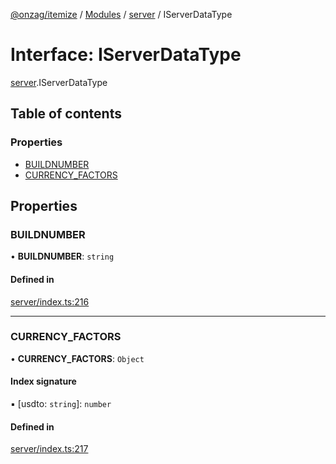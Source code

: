 [@onzag/itemize](../README.md) / [Modules](../modules.md) / [server](../modules/server.md) / IServerDataType

# Interface: IServerDataType

[server](../modules/server.md).IServerDataType

## Table of contents

### Properties

- [BUILDNUMBER](server.IServerDataType.md#buildnumber)
- [CURRENCY\_FACTORS](server.IServerDataType.md#currency_factors)

## Properties

### BUILDNUMBER

• **BUILDNUMBER**: `string`

#### Defined in

[server/index.ts:216](https://github.com/onzag/itemize/blob/f2db74a5/server/index.ts#L216)

___

### CURRENCY\_FACTORS

• **CURRENCY\_FACTORS**: `Object`

#### Index signature

▪ [usdto: `string`]: `number`

#### Defined in

[server/index.ts:217](https://github.com/onzag/itemize/blob/f2db74a5/server/index.ts#L217)
